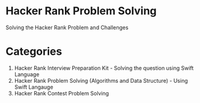 # Hacker Rank Problem Solving
Solving the Hacker Rank Problem and Challenges 

# Categories 
1. Hacker Rank Interview Preparation Kit - Solving the question using Swift Language
2. Hacker Rank Problem Solving (Algorithms and Data Structure) - Using Swift Langauge 
3. Hacker Rank Contest Problem Solving
